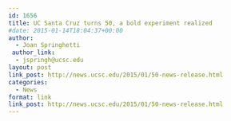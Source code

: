 ```yaml
---
id: 1656
title: UC Santa Cruz turns 50, a bold experiment realized
#date: 2015-01-14T18:04:37+00:00
author:
  - Joan Springhetti
 author_link:
  - jspringh@ucsc.edu
layout: post
link_post: http://news.ucsc.edu/2015/01/50-news-release.html
categories:
  - News
format: link
link_post: http://news.ucsc.edu/2015/01/50-news-release.html
---
```

